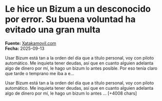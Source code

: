 # Le hice un Bizum a un desconocido por error. Su buena voluntad ha evitado una gran multa

**Fuente:** [Xatakamovil.com](https://www.xatakamovil.com/aplicaciones/le-hice-bizum-a-desconocido-error-su-buena-voluntad-ha-salvado-gran-multa)  
**Fecha:** 2025-09-13

Usar Bizum está tan a la orden del día que a título personal, voy con piloto automático. Me inquieta tener deudas, así que en cuanto alguien adelanta algo de dinero por mí, le hago un bizum lo antes posible. Por eso tenía claro que tarde o temprano me iba a e…

Usar Bizum está tan a la orden del día que a título personal, voy con piloto automático. Me inquieta tener deudas, así que en cuanto alguien adelanta algo de dinero por mí, le hago un bizum lo antes … [+4008 chars]
